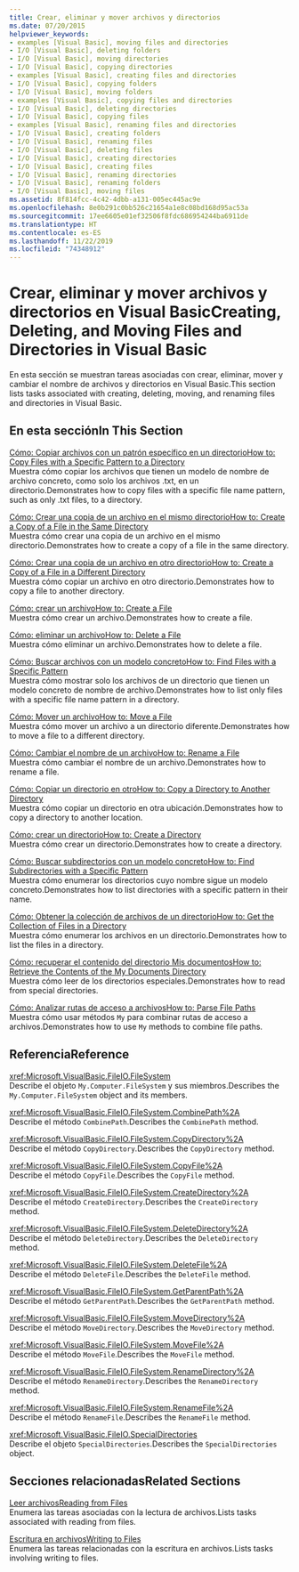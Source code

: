 ```yaml
---
title: Crear, eliminar y mover archivos y directorios
ms.date: 07/20/2015
helpviewer_keywords:
- examples [Visual Basic], moving files and directories
- I/O [Visual Basic], deleting folders
- I/O [Visual Basic], moving directories
- I/O [Visual Basic], copying directories
- examples [Visual Basic], creating files and directories
- I/O [Visual Basic], copying folders
- I/O [Visual Basic], moving folders
- examples [Visual Basic], copying files and directories
- I/O [Visual Basic], deleting directories
- I/O [Visual Basic], copying files
- examples [Visual Basic], renaming files and directories
- I/O [Visual Basic], creating folders
- I/O [Visual Basic], renaming files
- I/O [Visual Basic], deleting files
- I/O [Visual Basic], creating directories
- I/O [Visual Basic], creating files
- I/O [Visual Basic], renaming directories
- I/O [Visual Basic], renaming folders
- I/O [Visual Basic], moving files
ms.assetid: 8f814fcc-4c42-4dbb-a131-005ec445ac9e
ms.openlocfilehash: 8e0b291c0bb526c21654a1e8c08bd168d95ac53a
ms.sourcegitcommit: 17ee6605e01ef32506f8fdc686954244ba6911de
ms.translationtype: HT
ms.contentlocale: es-ES
ms.lasthandoff: 11/22/2019
ms.locfileid: "74348912"
---
```

# <a name="creating-deleting-and-moving-files-and-directories-in-visual-basic"></a><span data-ttu-id="4a0f6-102">Crear, eliminar y mover archivos y directorios en Visual Basic</span><span class="sxs-lookup"><span data-stu-id="4a0f6-102">Creating, Deleting, and Moving Files and Directories in Visual Basic</span></span>

<span data-ttu-id="4a0f6-103">En esta sección se muestran tareas asociadas con crear, eliminar, mover y cambiar el nombre de archivos y directorios en Visual Basic.</span><span class="sxs-lookup"><span data-stu-id="4a0f6-103">This section lists tasks associated with creating, deleting, moving, and renaming files and directories in Visual Basic.</span></span>  
  
## <a name="in-this-section"></a><span data-ttu-id="4a0f6-104">En esta sección</span><span class="sxs-lookup"><span data-stu-id="4a0f6-104">In This Section</span></span>  

 [<span data-ttu-id="4a0f6-105">Cómo: Copiar archivos con un patrón específico en un directorio</span><span class="sxs-lookup"><span data-stu-id="4a0f6-105">How to: Copy Files with a Specific Pattern to a Directory</span></span>](../../../../visual-basic/developing-apps/programming/drives-directories-files/how-to-copy-files-with-a-specific-pattern-to-a-directory.md)  
 <span data-ttu-id="4a0f6-106">Muestra cómo copiar los archivos que tienen un modelo de nombre de archivo concreto, como solo los archivos .txt, en un directorio.</span><span class="sxs-lookup"><span data-stu-id="4a0f6-106">Demonstrates how to copy files with a specific file name pattern, such as only .txt files, to a directory.</span></span>  
  
 [<span data-ttu-id="4a0f6-107">Cómo: Crear una copia de un archivo en el mismo directorio</span><span class="sxs-lookup"><span data-stu-id="4a0f6-107">How to: Create a Copy of a File in the Same Directory</span></span>](../../../../visual-basic/developing-apps/programming/drives-directories-files/how-to-create-a-copy-of-a-file-in-the-same-directory.md)  
 <span data-ttu-id="4a0f6-108">Muestra cómo crear una copia de un archivo en el mismo directorio.</span><span class="sxs-lookup"><span data-stu-id="4a0f6-108">Demonstrates how to create a copy of a file in the same directory.</span></span>  
  
 [<span data-ttu-id="4a0f6-109">Cómo: Crear una copia de un archivo en otro directorio</span><span class="sxs-lookup"><span data-stu-id="4a0f6-109">How to: Create a Copy of a File in a Different Directory</span></span>](../../../../visual-basic/developing-apps/programming/drives-directories-files/how-to-create-a-copy-of-a-file-in-a-different-directory.md)  
 <span data-ttu-id="4a0f6-110">Muestra cómo copiar un archivo en otro directorio.</span><span class="sxs-lookup"><span data-stu-id="4a0f6-110">Demonstrates how to copy a file to another directory.</span></span>  
  
 [<span data-ttu-id="4a0f6-111">Cómo: crear un archivo</span><span class="sxs-lookup"><span data-stu-id="4a0f6-111">How to: Create a File</span></span>](../../../../visual-basic/developing-apps/programming/drives-directories-files/how-to-create-a-file.md)  
 <span data-ttu-id="4a0f6-112">Muestra cómo crear un archivo.</span><span class="sxs-lookup"><span data-stu-id="4a0f6-112">Demonstrates how to create a file.</span></span>  
  
 [<span data-ttu-id="4a0f6-113">Cómo: eliminar un archivo</span><span class="sxs-lookup"><span data-stu-id="4a0f6-113">How to: Delete a File</span></span>](../../../../visual-basic/developing-apps/programming/drives-directories-files/how-to-delete-a-file.md)  
 <span data-ttu-id="4a0f6-114">Muestra cómo eliminar un archivo.</span><span class="sxs-lookup"><span data-stu-id="4a0f6-114">Demonstrates how to delete a file.</span></span>  
  
 [<span data-ttu-id="4a0f6-115">Cómo: Buscar archivos con un modelo concreto</span><span class="sxs-lookup"><span data-stu-id="4a0f6-115">How to: Find Files with a Specific Pattern</span></span>](../../../../visual-basic/developing-apps/programming/drives-directories-files/how-to-find-files-with-a-specific-pattern.md)  
 <span data-ttu-id="4a0f6-116">Muestra cómo mostrar solo los archivos de un directorio que tienen un modelo concreto de nombre de archivo.</span><span class="sxs-lookup"><span data-stu-id="4a0f6-116">Demonstrates how to list only files with a specific file name pattern in a directory.</span></span>  
  
 [<span data-ttu-id="4a0f6-117">Cómo: Mover un archivo</span><span class="sxs-lookup"><span data-stu-id="4a0f6-117">How to: Move a File</span></span>](../../../../visual-basic/developing-apps/programming/drives-directories-files/how-to-move-a-file.md)  
 <span data-ttu-id="4a0f6-118">Muestra cómo mover un archivo a un directorio diferente.</span><span class="sxs-lookup"><span data-stu-id="4a0f6-118">Demonstrates how to move a file to a different directory.</span></span>  
  
 [<span data-ttu-id="4a0f6-119">Cómo: Cambiar el nombre de un archivo</span><span class="sxs-lookup"><span data-stu-id="4a0f6-119">How to: Rename a File</span></span>](../../../../visual-basic/developing-apps/programming/drives-directories-files/how-to-rename-a-file.md)  
 <span data-ttu-id="4a0f6-120">Muestra cómo cambiar el nombre de un archivo.</span><span class="sxs-lookup"><span data-stu-id="4a0f6-120">Demonstrates how to rename a file.</span></span>  
  
 [<span data-ttu-id="4a0f6-121">Cómo: Copiar un directorio en otro</span><span class="sxs-lookup"><span data-stu-id="4a0f6-121">How to: Copy a Directory to Another Directory</span></span>](../../../../visual-basic/developing-apps/programming/drives-directories-files/how-to-copy-a-directory-to-another-directory.md)  
 <span data-ttu-id="4a0f6-122">Muestra cómo copiar un directorio en otra ubicación.</span><span class="sxs-lookup"><span data-stu-id="4a0f6-122">Demonstrates how to copy a directory to another location.</span></span>  
  
 [<span data-ttu-id="4a0f6-123">Cómo: crear un directorio</span><span class="sxs-lookup"><span data-stu-id="4a0f6-123">How to: Create a Directory</span></span>](../../../../visual-basic/developing-apps/programming/drives-directories-files/how-to-create-a-directory.md)  
 <span data-ttu-id="4a0f6-124">Muestra cómo crear un directorio.</span><span class="sxs-lookup"><span data-stu-id="4a0f6-124">Demonstrates how to create a directory.</span></span>  
  
 [<span data-ttu-id="4a0f6-125">Cómo: Buscar subdirectorios con un modelo concreto</span><span class="sxs-lookup"><span data-stu-id="4a0f6-125">How to: Find Subdirectories with a Specific Pattern</span></span>](../../../../visual-basic/developing-apps/programming/drives-directories-files/how-to-find-subdirectories-with-a-specific-pattern.md)  
 <span data-ttu-id="4a0f6-126">Muestra cómo enumerar los directorios cuyo nombre sigue un modelo concreto.</span><span class="sxs-lookup"><span data-stu-id="4a0f6-126">Demonstrates how to list directories with a specific pattern in their name.</span></span>  
  
 [<span data-ttu-id="4a0f6-127">Cómo: Obtener la colección de archivos de un directorio</span><span class="sxs-lookup"><span data-stu-id="4a0f6-127">How to: Get the Collection of Files in a Directory</span></span>](../../../../visual-basic/developing-apps/programming/drives-directories-files/how-to-get-the-collection-of-files-in-a-directory.md)  
 <span data-ttu-id="4a0f6-128">Muestra cómo enumerar los archivos en un directorio.</span><span class="sxs-lookup"><span data-stu-id="4a0f6-128">Demonstrates how to list the files in a directory.</span></span>  
  
 [<span data-ttu-id="4a0f6-129">Cómo: recuperar el contenido del directorio Mis documentos</span><span class="sxs-lookup"><span data-stu-id="4a0f6-129">How to: Retrieve the Contents of the My Documents Directory</span></span>](../../../../visual-basic/developing-apps/programming/drives-directories-files/how-to-retrieve-the-contents-of-the-my-documents-directory.md)  
 <span data-ttu-id="4a0f6-130">Muestra cómo leer de los directorios especiales.</span><span class="sxs-lookup"><span data-stu-id="4a0f6-130">Demonstrates how to read from special directories.</span></span>  
  
 [<span data-ttu-id="4a0f6-131">Cómo: Analizar rutas de acceso a archivos</span><span class="sxs-lookup"><span data-stu-id="4a0f6-131">How to: Parse File Paths</span></span>](../../../../visual-basic/developing-apps/programming/drives-directories-files/how-to-parse-file-paths.md)  
 <span data-ttu-id="4a0f6-132">Muestra cómo usar métodos `My` para combinar rutas de acceso a archivos.</span><span class="sxs-lookup"><span data-stu-id="4a0f6-132">Demonstrates how to use `My` methods to combine file paths.</span></span>  
  
## <a name="reference"></a><span data-ttu-id="4a0f6-133">Referencia</span><span class="sxs-lookup"><span data-stu-id="4a0f6-133">Reference</span></span>  

 <xref:Microsoft.VisualBasic.FileIO.FileSystem>  
 <span data-ttu-id="4a0f6-134">Describe el objeto `My.Computer.FileSystem` y sus miembros.</span><span class="sxs-lookup"><span data-stu-id="4a0f6-134">Describes the `My.Computer.FileSystem` object and its members.</span></span>  
  
 <xref:Microsoft.VisualBasic.FileIO.FileSystem.CombinePath%2A>  
 <span data-ttu-id="4a0f6-135">Describe el método `CombinePath`.</span><span class="sxs-lookup"><span data-stu-id="4a0f6-135">Describes the `CombinePath` method.</span></span>  
  
 <xref:Microsoft.VisualBasic.FileIO.FileSystem.CopyDirectory%2A>  
 <span data-ttu-id="4a0f6-136">Describe el método `CopyDirectory`.</span><span class="sxs-lookup"><span data-stu-id="4a0f6-136">Describes the `CopyDirectory` method.</span></span>  
  
 <xref:Microsoft.VisualBasic.FileIO.FileSystem.CopyFile%2A>  
 <span data-ttu-id="4a0f6-137">Describe el método `CopyFile`.</span><span class="sxs-lookup"><span data-stu-id="4a0f6-137">Describes the `CopyFile` method.</span></span>  
  
 <xref:Microsoft.VisualBasic.FileIO.FileSystem.CreateDirectory%2A>  
 <span data-ttu-id="4a0f6-138">Describe el método `CreateDirectory`.</span><span class="sxs-lookup"><span data-stu-id="4a0f6-138">Describes the `CreateDirectory` method.</span></span>  
  
 <xref:Microsoft.VisualBasic.FileIO.FileSystem.DeleteDirectory%2A>  
 <span data-ttu-id="4a0f6-139">Describe el método `DeleteDirectory`.</span><span class="sxs-lookup"><span data-stu-id="4a0f6-139">Describes the `DeleteDirectory` method.</span></span>  
  
 <xref:Microsoft.VisualBasic.FileIO.FileSystem.DeleteFile%2A>  
 <span data-ttu-id="4a0f6-140">Describe el método `DeleteFile`.</span><span class="sxs-lookup"><span data-stu-id="4a0f6-140">Describes the `DeleteFile` method.</span></span>  
  
 <xref:Microsoft.VisualBasic.FileIO.FileSystem.GetParentPath%2A>  
 <span data-ttu-id="4a0f6-141">Describe el método `GetParentPath`.</span><span class="sxs-lookup"><span data-stu-id="4a0f6-141">Describes the `GetParentPath` method.</span></span>  
  
 <xref:Microsoft.VisualBasic.FileIO.FileSystem.MoveDirectory%2A>  
 <span data-ttu-id="4a0f6-142">Describe el método `MoveDirectory`.</span><span class="sxs-lookup"><span data-stu-id="4a0f6-142">Describes the `MoveDirectory` method.</span></span>  
  
 <xref:Microsoft.VisualBasic.FileIO.FileSystem.MoveFile%2A>  
 <span data-ttu-id="4a0f6-143">Describe el método `MoveFile`.</span><span class="sxs-lookup"><span data-stu-id="4a0f6-143">Describes the `MoveFile` method.</span></span>  
  
 <xref:Microsoft.VisualBasic.FileIO.FileSystem.RenameDirectory%2A>  
 <span data-ttu-id="4a0f6-144">Describe el método `RenameDirectory`.</span><span class="sxs-lookup"><span data-stu-id="4a0f6-144">Describes the `RenameDirectory` method.</span></span>  
  
 <xref:Microsoft.VisualBasic.FileIO.FileSystem.RenameFile%2A>  
 <span data-ttu-id="4a0f6-145">Describe el método `RenameFile`.</span><span class="sxs-lookup"><span data-stu-id="4a0f6-145">Describes the `RenameFile` method.</span></span>  
  
 <xref:Microsoft.VisualBasic.FileIO.SpecialDirectories>  
 <span data-ttu-id="4a0f6-146">Describe el objeto `SpecialDirectories`.</span><span class="sxs-lookup"><span data-stu-id="4a0f6-146">Describes the `SpecialDirectories` object.</span></span>  
  
## <a name="related-sections"></a><span data-ttu-id="4a0f6-147">Secciones relacionadas</span><span class="sxs-lookup"><span data-stu-id="4a0f6-147">Related Sections</span></span>  

 [<span data-ttu-id="4a0f6-148">Leer archivos</span><span class="sxs-lookup"><span data-stu-id="4a0f6-148">Reading from Files</span></span>](../../../../visual-basic/developing-apps/programming/drives-directories-files/reading-from-files.md)  
 <span data-ttu-id="4a0f6-149">Enumera las tareas asociadas con la lectura de archivos.</span><span class="sxs-lookup"><span data-stu-id="4a0f6-149">Lists tasks associated with reading from files.</span></span>  
  
 [<span data-ttu-id="4a0f6-150">Escritura en archivos</span><span class="sxs-lookup"><span data-stu-id="4a0f6-150">Writing to Files</span></span>](../../../../visual-basic/developing-apps/programming/drives-directories-files/writing-to-files.md)  
 <span data-ttu-id="4a0f6-151">Enumera las tareas relacionadas con la escritura en archivos.</span><span class="sxs-lookup"><span data-stu-id="4a0f6-151">Lists tasks involving writing to files.</span></span>
